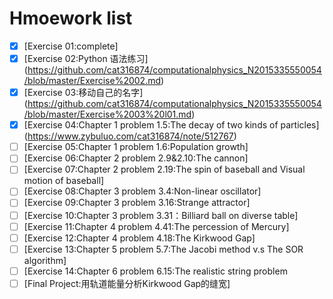 # Hmoework list
- [x] [Exercise 01:complete] 
- [x] [Exercise 02:Python 语法练习] (https://github.com/cat316874/computationalphysics_N2015335550054/blob/master/Exercise%2002.md)
- [x] [Exercise 03:移动自己的名字] (https://github.com/cat316874/computationalphysics_N2015335550054/blob/master/Exercise%2003%20l01.md)
- [x] [Exercise 04:Chapter 1 problem 1.5:The decay of two kinds of particles] (https://www.zybuluo.com/cat316874/note/512767)
- [ ] [Exercise 05:Chapter 1 problem 1.6:Population growth]
- [ ] [Exercise 06:Chapter 2 problem 2.9&2.10:The cannon]
- [ ] [Exercise 07:Chapter 2 problem 2.19:The spin of baseball and Visual motion of baseball]
- [ ] [Exercise 08:Chapter 3 problem 3.4:Non-linear oscillator]
- [ ] [Exercise 09:Chapter 3 problem 3.16:Strange attractor]
- [ ] [Exercise 10:Chapter 3 problem 3.31：Billiard ball on diverse table]
- [ ] [Exercise 11:Chapter 4 problem 4.41:The percession of Mercury]
- [ ] [Exercise 12:Chapter 4 problem 4.18:The Kirkwood Gap]
- [ ] [Exercise 13:Chapter 5 problem 5.7:The Jacobi method v.s The SOR algorithm]
- [ ] [Exercise 14:Chapter 6 problem 6.15:The realistic string problem
- [ ] [Final Project:用轨道能量分析Kirkwood Gap的缝宽]
